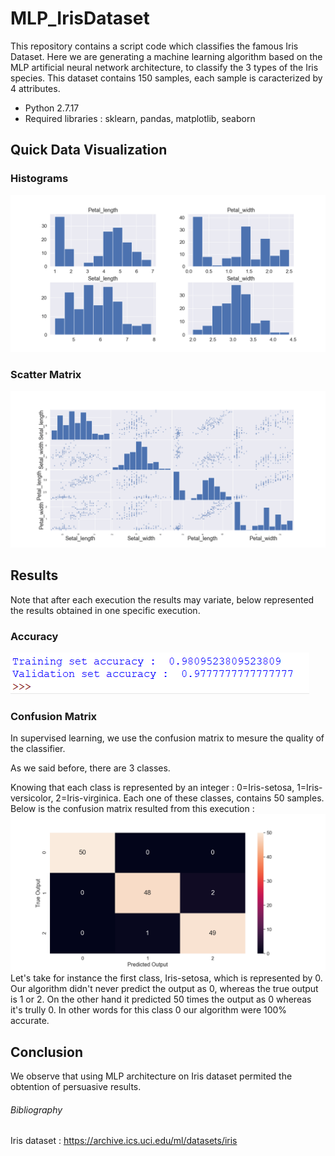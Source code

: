 # MLP_IrisDataset
This repository contains a script code which classifies the famous Iris Dataset.
Here we are generating a machine learning algorithm based on the MLP artificial neural network architecture, to classify the 3 types of the Iris species.
This dataset contains 150 samples, each sample is caracterized by 4 attributes.
+ Python 2.7.17
+ Required libraries : sklearn, pandas, matplotlib, seaborn

## Quick Data Visualization
### Histograms
![Histograms](https://github.com/amineoucherif/MLP_IrisDataset/blob/master/Histograms.png)

### Scatter Matrix
![Scatter Matrix](https://github.com/amineoucherif/MLP_IrisDataset/blob/master/ScatterMatrix.png)

## Results
Note that after each execution the results may variate, below represented the results obtained in one specific execution.

### Accuracy
![Accuracy](https://github.com/amineoucherif/MLP_IrisDataset/blob/master/Accuracy.png)

### Confusion Matrix
In supervised learning, we use the confusion matrix to mesure the quality of the classifier.

As we said before, there are 3 classes.

Knowing that each class is represented by an integer : 0=Iris-setosa, 1=Iris-versicolor, 2=Iris-virginica.
Each  one of these classes, contains 50 samples.
Below is the confusion matrix resulted from this execution :
![Confusion Matrix](https://github.com/amineoucherif/MLP_IrisDataset/blob/master/ConfusionMatrix.png)
Let's take for instance the first class, Iris-setosa, which is represented by 0.
Our algorithm didn't never predict the output as 0, whereas the true output is 1 or 2.
On the other hand it predicted 50 times the output as 0 whereas it's trully 0. In other words for this class 0 our algorithm were 100% accurate.

## Conclusion
We observe that using MLP architecture on Iris dataset permited the obtention of persuasive results.

###### Bibliography
Iris dataset : https://archive.ics.uci.edu/ml/datasets/iris


